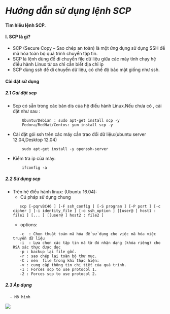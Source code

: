 _***Hướng dẫn sử dụng lệnh SCP***_
========
#### Tìm hiểu lệnh SCP.

#### I. SCP là gì?
- SCP (Secure Copy – Sao chép an toàn) là một ứng dụng sử dụng SSH để mã hóa toàn bộ quá trình chuyển tập tin.
- SCP  là lệnh dùng để di chuyển file dữ liệu giữa các máy tính chạy hệ điều hành Linux từ xa chỉ cần biết địa chỉ ip
- SCP dùng ssh để di chuyển dữ liệu, có chế độ bảo mật giống như ssh.
#### Cài đặt sử dụng

##### 2.1 Cài đặt scp
- Scp có sẵn trong các bản dis của hệ điều hành Linux.Nếu chưa có , cài đặt như sau :

	```
		Ubuntu/Debian : sudo apt-get install scp -y
		Fedora/RedHat/Centos: yum install scp -y

- Cài đặt gói ssh trên các máy cần trao đổi dữ liệu:(ubuntu server 12.04,Desktop 12.04)
	```
		sudo apt-get install -y openssh-server

- Kiểm tra ip của máy:
	```
		ifconfig -a

##### 2.2 Sử dụng scp
- Trên hệ điều hành linux: (Ubuntu 16.04):
	- Cú pháp sử dụng chung
	 ```
		scp [-pqrvBC46 ] [-F ssh_config ] [-S program ] [-P port ] [-c cipher ] [-i identity_file ] [-o ssh_option ] [[user@ ] host1 : file1 ] [... ] [[user@ ] host2 : file2 ]
	 ```
	- options:
	 ```
		-c  : Chọn thuật toán mã hóa để sử dụng cho việc mã hóa việc truyền dữ liệu
		-i  : Lựa chọn các tập tin mà từ đó nhận dạng (khóa riêng) cho RSA xác thực được đọc
		-p : backup lại file gốc.
		-r : sao chép lại toàn bộ thư mục.
		-C : nén  file trong khi thực hiện:
		-v : cung cấp thông tin chi tiết của quá trình.
		-1 : Forces scp to use protocol 1.
		-2 : Forces scp to use protocol 2.
	 ```
##### 2.3 Áp dụng
	  - Mô hình
<img src="https://imgur.com/gallery/lk1NK6i">
